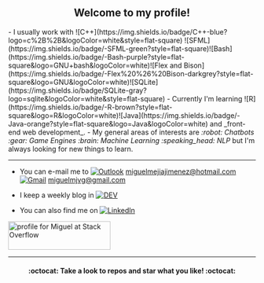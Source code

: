 <h2 align="center">Welcome to my profile!</h2>
- I usually work with ![C++](https://img.shields.io/badge/C++-blue?logo=c%2B%2B&logoColor=white&style=flat-square) ![SFML](https://img.shields.io/badge/-SFML-green?style=flat-square)![Bash](https://img.shields.io/badge/-Bash-purple?style=flat-square&logo=GNU+bash&logoColor=white)![Flex and Bison](https://img.shields.io/badge/-Flex%20%26%20Bison-darkgrey?style=flat-square&logo=GNU&logoColor=white)![SQLite](https://img.shields.io/badge/SQLite-gray?logo=sqlite&logoColor=white&style=flat-square)
- Currently I'm learning ![R](https://img.shields.io/badge/-R-brown?style=flat-square&logo=R&logoColor=white)![Java](https://img.shields.io/badge/-Java-orange?style=flat-square&logo=Java&logoColor=white) and _front-end web development_.
- My general areas of interests are <i>:robot: Chatbots :gear: Game Engines :brain: Machine Learning :speaking_head: NLP</i> but I'm always looking for new things to learn.

***

- You can e-mail me to [![Outlook](https://img.shields.io/badge/-Outlook-blue?&style=flat-square&logo=microsoft%20outlook&logoColor=white)](mailto:miguelmejiajimenez@hotmail.com) miguelmejiajimenez@hotmail.com [![Gmail](https://img.shields.io/badge/-Gmail-red?&style=flat-square&logo=gmail&logoColor=white)](mailto:miguelmjvg@gmail.com) miguelmjvg@gmail.com

- I keep a weekly blog in [![DEV](https://img.shields.io/badge/-DEV-black?&style=flat-square&logo=dev.to&logoColor=white)](https://dev.to/miguelmj)

-  You can also find me on [![LinkedIn](https://img.shields.io/badge/-LinkedIn-blue?style=flat-square&logo=linkedin&logoColor=white)](https://www.linkedin.com/in/miguel-mej%C3%ADa-jim%C3%A9nez/?locale=en_US)

  <a href="https://stackoverflow.com/users/8757033/miguel"><img src="https://stackoverflow.com/users/flair/8757033.png" width="208" height="58" alt="profile for Miguel at Stack Overflow" title="profile for Miguel at Stack Overflow"></a> 

***
<h4 align="center">:octocat: Take a look to repos and star what you like! :octocat:</h4>
